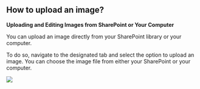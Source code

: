 ## How to upload an image?

<p class="no-margin"><b>Uploading and Editing Images from SharePoint or Your Computer</b></p>
<p class="no-margin"></p>
<p class="no-margin">You can upload an image directly from your SharePoint library or your computer.</p>
<p class="no-margin"></p>
<p class="no-margin">To do so, navigate to the designated tab and select the option to upload an image. You can choose the image file from either your SharePoint or your computer.</p>
<p class="no-margin"></p>
<div class="intercom-container"><img src="/assets/img/teams-pro/download-image-pro.png"></div><p class="no-margin"></p>
<p class="no-margin"></p>
<p class="no-margin"></p>

<Hubspot />